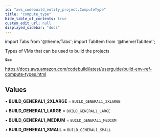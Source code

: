```yaml
---
id: "aws_codebuild_entity_project.ComputeType"
title: "compute_type"
hide_table_of_contents: true
custom_edit_url: null
displayed_sidebar: "docs"
---
```


import Tabs from '@theme/Tabs';
import TabItem from '@theme/TabItem';

Types of VMs that can be used to build the projects

**`See`**

https://docs.aws.amazon.com/codebuild/latest/userguide/build-env-ref-compute-types.html

## Values

• **BUILD\_GENERAL1\_2XLARGE** = `BUILD_GENERAL1_2XLARGE`

• **BUILD\_GENERAL1\_LARGE** = `BUILD_GENERAL1_LARGE`

• **BUILD\_GENERAL1\_MEDIUM** = `BUILD_GENERAL1_MEDIUM`

• **BUILD\_GENERAL1\_SMALL** = `BUILD_GENERAL1_SMALL`
